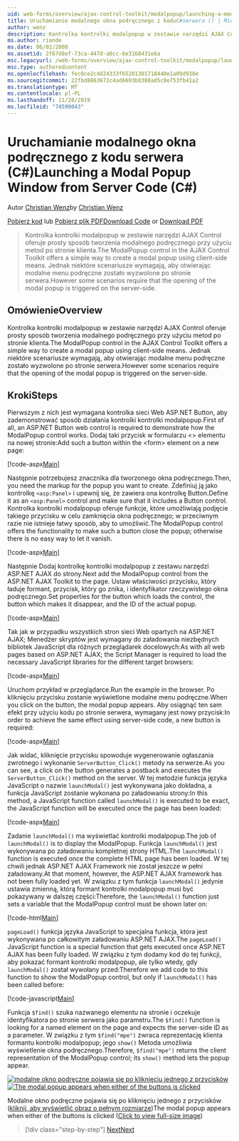 ```yaml
---
uid: web-forms/overview/ajax-control-toolkit/modalpopup/launching-a-modal-popup-window-from-server-code-cs
title: Uruchamianie modalnego okna podręcznego z koduC#serwera () | Microsoft Docs
author: wenz
description: Kontrolka kontrolki modalpopup w zestawie narzędzi AJAX Control oferuje prosty sposób tworzenia modalnego podręcznego przy użyciu metod po stronie klienta. Jednak niektóre scenariusze wymagają, aby t...
ms.author: riande
ms.date: 06/02/2008
ms.assetid: 2f67d8ef-73ca-447d-a0cc-6e3168431e6a
msc.legacyurl: /web-forms/overview/ajax-control-toolkit/modalpopup/launching-a-modal-popup-window-from-server-code-cs
msc.type: authoredcontent
ms.openlocfilehash: fec0ce2cdd24333f65201301718440e1a09d930e
ms.sourcegitcommit: 22fbd8863672c4ad6693b8388ad5c8e753fb41a2
ms.translationtype: MT
ms.contentlocale: pl-PL
ms.lasthandoff: 11/28/2019
ms.locfileid: "74599043"
---
```

# <a name="launching-a-modal-popup-window-from-server-code-c"></a><span data-ttu-id="1480c-104">Uruchamianie modalnego okna podręcznego z kodu serwera (C#)</span><span class="sxs-lookup"><span data-stu-id="1480c-104">Launching a Modal Popup Window from Server Code (C#)</span></span>

<span data-ttu-id="1480c-105">Autor [Christian Wenz](https://github.com/wenz)</span><span class="sxs-lookup"><span data-stu-id="1480c-105">by [Christian Wenz](https://github.com/wenz)</span></span>

<span data-ttu-id="1480c-106">[Pobierz kod](https://download.microsoft.com/download/2/4/0/24052038-f942-4336-905b-b60ae56f0dd5/ModalPopup1.cs.zip) lub [Pobierz plik PDF](https://download.microsoft.com/download/b/6/a/b6ae89ee-df69-4c87-9bfb-ad1eb2b23373/modalpopup1CS.pdf)</span><span class="sxs-lookup"><span data-stu-id="1480c-106">[Download Code](https://download.microsoft.com/download/2/4/0/24052038-f942-4336-905b-b60ae56f0dd5/ModalPopup1.cs.zip) or [Download PDF](https://download.microsoft.com/download/b/6/a/b6ae89ee-df69-4c87-9bfb-ad1eb2b23373/modalpopup1CS.pdf)</span></span>

> <span data-ttu-id="1480c-107">Kontrolka kontrolki modalpopup w zestawie narzędzi AJAX Control oferuje prosty sposób tworzenia modalnego podręcznego przy użyciu metod po stronie klienta.</span><span class="sxs-lookup"><span data-stu-id="1480c-107">The ModalPopup control in the AJAX Control Toolkit offers a simple way to create a modal popup using client-side means.</span></span> <span data-ttu-id="1480c-108">Jednak niektóre scenariusze wymagają, aby otwierając modalne menu podręczne zostało wyzwolone po stronie serwera.</span><span class="sxs-lookup"><span data-stu-id="1480c-108">However some scenarios require that the opening of the modal popup is triggered on the server-side.</span></span>

## <a name="overview"></a><span data-ttu-id="1480c-109">Omówienie</span><span class="sxs-lookup"><span data-stu-id="1480c-109">Overview</span></span>

<span data-ttu-id="1480c-110">Kontrolka kontrolki modalpopup w zestawie narzędzi AJAX Control oferuje prosty sposób tworzenia modalnego podręcznego przy użyciu metod po stronie klienta.</span><span class="sxs-lookup"><span data-stu-id="1480c-110">The ModalPopup control in the AJAX Control Toolkit offers a simple way to create a modal popup using client-side means.</span></span> <span data-ttu-id="1480c-111">Jednak niektóre scenariusze wymagają, aby otwierając modalne menu podręczne zostało wyzwolone po stronie serwera.</span><span class="sxs-lookup"><span data-stu-id="1480c-111">However some scenarios require that the opening of the modal popup is triggered on the server-side.</span></span>

## <a name="steps"></a><span data-ttu-id="1480c-112">Kroki</span><span class="sxs-lookup"><span data-stu-id="1480c-112">Steps</span></span>

<span data-ttu-id="1480c-113">Pierwszym z nich jest wymagana kontrolka sieci Web ASP.NET Button, aby zademonstrować sposób działania kontrolki kontrolki modalpopup.</span><span class="sxs-lookup"><span data-stu-id="1480c-113">First of all, an ASP.NET Button web control is required to demonstrate how the ModalPopup control works.</span></span> <span data-ttu-id="1480c-114">Dodaj taki przycisk w formularzu &lt;&gt; elementu na nowej stronie:</span><span class="sxs-lookup"><span data-stu-id="1480c-114">Add such a button within the &lt;form&gt; element on a new page:</span></span>

[!code-aspx[Main](launching-a-modal-popup-window-from-server-code-cs/samples/sample1.aspx)]

<span data-ttu-id="1480c-115">Następnie potrzebujesz znacznika dla tworzonego okna podręcznego.</span><span class="sxs-lookup"><span data-stu-id="1480c-115">Then, you need the markup for the popup you want to create.</span></span> <span data-ttu-id="1480c-116">Zdefiniuj ją jako kontrolkę `<asp:Panel>` i upewnij się, że zawiera ona kontrolkę Button.</span><span class="sxs-lookup"><span data-stu-id="1480c-116">Define it as an `<asp:Panel>` control and make sure that it includes a Button control.</span></span> <span data-ttu-id="1480c-117">Kontrolka kontrolki modalpopup oferuje funkcje, które umożliwiają podjęcie takiego przycisku w celu zamknięcia okna podręcznego; w przeciwnym razie nie istnieje łatwy sposób, aby to umożliwić.</span><span class="sxs-lookup"><span data-stu-id="1480c-117">The ModalPopup control offers the functionality to make such a button close the popup; otherwise there is no easy way to let it vanish.</span></span>

[!code-aspx[Main](launching-a-modal-popup-window-from-server-code-cs/samples/sample2.aspx)]

<span data-ttu-id="1480c-118">Następnie Dodaj kontrolkę kontrolki modalpopup z zestawu narzędzi ASP.NET AJAX do strony.</span><span class="sxs-lookup"><span data-stu-id="1480c-118">Next add the ModalPopup control from the ASP.NET AJAX Toolkit to the page.</span></span> <span data-ttu-id="1480c-119">Ustaw właściwości przycisku, który ładuje formant, przycisk, który go znika, i identyfikator rzeczywistego okna podręcznego.</span><span class="sxs-lookup"><span data-stu-id="1480c-119">Set properties for the button which loads the control, the button which makes it disappear, and the ID of the actual popup.</span></span>

[!code-aspx[Main](launching-a-modal-popup-window-from-server-code-cs/samples/sample3.aspx)]

<span data-ttu-id="1480c-120">Tak jak w przypadku wszystkich stron sieci Web opartych na ASP.NET AJAX; Menedżer skryptów jest wymagany do załadowania niezbędnych bibliotek JavaScript dla różnych przeglądarek docelowych:</span><span class="sxs-lookup"><span data-stu-id="1480c-120">As with all web pages based on ASP.NET AJAX; the Script Manager is required to load the necessary JavaScript libraries for the different target browsers:</span></span>

[!code-aspx[Main](launching-a-modal-popup-window-from-server-code-cs/samples/sample4.aspx)]

<span data-ttu-id="1480c-121">Uruchom przykład w przeglądarce.</span><span class="sxs-lookup"><span data-stu-id="1480c-121">Run the example in the browser.</span></span> <span data-ttu-id="1480c-122">Po kliknięciu przycisku zostanie wyświetlone modalne menu podręczne.</span><span class="sxs-lookup"><span data-stu-id="1480c-122">When you click on the button, the modal popup appears.</span></span> <span data-ttu-id="1480c-123">Aby osiągnąć ten sam efekt przy użyciu kodu po stronie serwera, wymagany jest nowy przycisk:</span><span class="sxs-lookup"><span data-stu-id="1480c-123">In order to achieve the same effect using server-side code, a new button is required:</span></span>

[!code-aspx[Main](launching-a-modal-popup-window-from-server-code-cs/samples/sample5.aspx)]

<span data-ttu-id="1480c-124">Jak widać, kliknięcie przycisku spowoduje wygenerowanie ogłaszania zwrotnego i wykonanie `ServerButton_Click()` metody na serwerze.</span><span class="sxs-lookup"><span data-stu-id="1480c-124">As you can see, a click on the button generates a postback and executes the `ServerButton_Click()` method on the server.</span></span> <span data-ttu-id="1480c-125">W tej metodzie funkcja języka JavaScript o nazwie `launchModal()` jest wykonywana jako dokładna, a funkcja JavaScript zostanie wykonana po załadowaniu strony:</span><span class="sxs-lookup"><span data-stu-id="1480c-125">In this method, a JavaScript function called `launchModal()` is executed to be exact, the JavaScript function will be executed once the page has been loaded:</span></span>

[!code-aspx[Main](launching-a-modal-popup-window-from-server-code-cs/samples/sample6.aspx)]

<span data-ttu-id="1480c-126">Zadanie `launchModal()` ma wyświetlać kontrolki modalpopup.</span><span class="sxs-lookup"><span data-stu-id="1480c-126">The job of `launchModal()` is to display the ModalPopup.</span></span> <span data-ttu-id="1480c-127">Funkcja `launchModal()` jest wykonywana po załadowaniu kompletnej strony HTML.</span><span class="sxs-lookup"><span data-stu-id="1480c-127">The `launchModal()` function is executed once the complete HTML page has been loaded.</span></span> <span data-ttu-id="1480c-128">W tej chwili jednak ASP.NET AJAX Framework nie został jeszcze w pełni załadowany.</span><span class="sxs-lookup"><span data-stu-id="1480c-128">At that moment, however, the ASP.NET AJAX framework has not been fully loaded yet.</span></span> <span data-ttu-id="1480c-129">W związku z tym funkcja `launchModal()` jedynie ustawia zmienną, którą formant kontrolki modalpopup musi być pokazywany w dalszej części:</span><span class="sxs-lookup"><span data-stu-id="1480c-129">Therefore, the `launchModal()` function just sets a variable that the ModalPopup control must be shown later on:</span></span>

[!code-html[Main](launching-a-modal-popup-window-from-server-code-cs/samples/sample7.html)]

<span data-ttu-id="1480c-130">`pageLoad()` funkcja języka JavaScript to specjalna funkcja, która jest wykonywana po całkowitym załadowaniu ASP.NET AJAX.</span><span class="sxs-lookup"><span data-stu-id="1480c-130">The `pageLoad()` JavaScript function is a special function that gets executed once ASP.NET AJAX has been fully loaded.</span></span> <span data-ttu-id="1480c-131">W związku z tym dodamy kod do tej funkcji, aby pokazać formant kontrolki modalpopup, ale tylko wtedy, gdy `launchModal()` został wywołany przed:</span><span class="sxs-lookup"><span data-stu-id="1480c-131">Therefore we add code to this function to show the ModalPopup control, but only if `launchModal()` has been called before:</span></span>

[!code-javascript[Main](launching-a-modal-popup-window-from-server-code-cs/samples/sample8.js)]

<span data-ttu-id="1480c-132">Funkcja `$find()` szuka nazwanego elementu na stronie i oczekuje identyfikatora po stronie serwera jako parametru.</span><span class="sxs-lookup"><span data-stu-id="1480c-132">The `$find()` function is looking for a named element on the page and expects the server-side ID as a parameter.</span></span> <span data-ttu-id="1480c-133">W związku z tym `$find("mpe")` zwraca reprezentację klienta formantu kontrolki modalpopup; jego `show()` Metoda umożliwia wyświetlenie okna podręcznego.</span><span class="sxs-lookup"><span data-stu-id="1480c-133">Therefore, `$find("mpe")` returns the client representation of the ModalPopup control; its `show()` method lets the popup appear.</span></span>

<span data-ttu-id="1480c-134">[![modalne okno podręczne pojawia się po kliknięciu jednego z przycisków](launching-a-modal-popup-window-from-server-code-cs/_static/image2.png)](launching-a-modal-popup-window-from-server-code-cs/_static/image1.png)</span><span class="sxs-lookup"><span data-stu-id="1480c-134">[![The modal popup appears when either of the buttons is clicked](launching-a-modal-popup-window-from-server-code-cs/_static/image2.png)](launching-a-modal-popup-window-from-server-code-cs/_static/image1.png)</span></span>

<span data-ttu-id="1480c-135">Modalne okno podręczne pojawia się po kliknięciu jednego z przycisków ([kliknij, aby wyświetlić obraz o pełnym rozmiarze](launching-a-modal-popup-window-from-server-code-cs/_static/image3.png))</span><span class="sxs-lookup"><span data-stu-id="1480c-135">The modal popup appears when either of the buttons is clicked ([Click to view full-size image](launching-a-modal-popup-window-from-server-code-cs/_static/image3.png))</span></span>

> [!div class="step-by-step"]
> [<span data-ttu-id="1480c-136">Next</span><span class="sxs-lookup"><span data-stu-id="1480c-136">Next</span></span>](using-modalpopup-with-a-repeater-control-cs.md)
